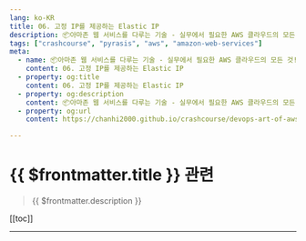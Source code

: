 ```yaml
---
lang: ko-KR
title: 06. 고정 IP를 제공하는 Elastic IP
description: 📦아마존 웹 서비스를 다루는 기술 - 실무에서 필요한 AWS 클라우드의 모든 것! > 06. 고정 IP를 제공하는 Elastic IP
tags: ["crashcourse", "pyrasis", "aws", "amazon-web-services"]
meta:
  - name: 📦아마존 웹 서비스를 다루는 기술 - 실무에서 필요한 AWS 클라우드의 모든 것! > 06. 고정 IP를 제공하는 Elastic IP
    content: 06. 고정 IP를 제공하는 Elastic IP
  - property: og:title
    content: 06. 고정 IP를 제공하는 Elastic IP
  - property: og:description
    content: 📦아마존 웹 서비스를 다루는 기술 - 실무에서 필요한 AWS 클라우드의 모든 것! > 06. 고정 IP를 제공하는 Elastic IP
  - property: og:url
    content: https://chanhi2000.github.io/crashcourse/devops-art-of-aws/06.html

---
```


# {{ $frontmatter.title }} 관련

> {{ $frontmatter.description }}

[[toc]]

---

<TagLinks />